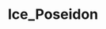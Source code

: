 ---
title: Ice_Poseidon
crosslinks:
- anti_gif_bot
- u_imguralbumbot
- REEEEEEEEEE
- livven
- youtubot
- youtubefactsbot
- tmsbmeta
- iceposeidonuncensored
- autourbanbot
- LivestreamFail
- 2007scape
- TalesFromYourServer
- AsianAndy
- botwatch
- AndyMilonakisLive
- Hampton_Brandon
- StreamersGoneWild
- The_Donald
- monkaS
- alotabot
---